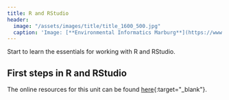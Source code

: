 ```yaml
---
title: R and RStudio
header:
  image: "/assets/images/title/title_1600_500.jpg"
  caption: 'Image: [**Environmental Informatics Marburg**](https://www.uni-marburg.de/en/fb19/disciplines/physisch/environmentalinformatics)'
---
```


Start to learn the essentials for working with R and RStudio.
<!--more-->

## First steps in R and RStudio

The online resources for this unit can be found [here](https://geomoer.github.io/moer-base-r/unit01/unit01-01_Intro.html){:target="_blank"}.

